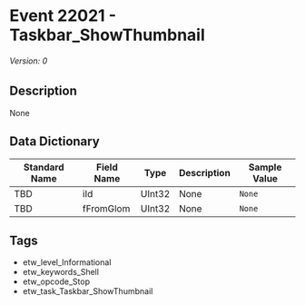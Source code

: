 # Event 22021 - Taskbar_ShowThumbnail
###### Version: 0

## Description
None

## Data Dictionary
|Standard Name|Field Name|Type|Description|Sample Value|
|---|---|---|---|---|
|TBD|iId|UInt32|None|`None`|
|TBD|fFromGlom|UInt32|None|`None`|

## Tags
* etw_level_Informational
* etw_keywords_Shell
* etw_opcode_Stop
* etw_task_Taskbar_ShowThumbnail